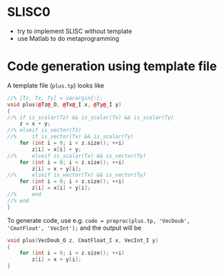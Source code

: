 # SLISC0
* try to implement SLISC without template
* use Matlab to do metaprogramming

# Code generation using template file

A template file (`plus.tp`) looks like
```c++
//% [Tz, Tx, Ty] = varargin{:};
void plus(@Tz@_O, @Tx@_I x, @Ty@_I y)
{
//% if is_scalar(Tz) && is_scalar(Tx) && is_scalar(Ty)
    z = x + y;
//% elseif is_vector(Tz)
//%     if is_vector(Tx) && is_scalar(Ty)
	for (int i = 0; i < z.size(); ++i)
		z[i] = x[i] + y;
//%     elseif is_scalar(Tx) && is_vector(Ty)
	for (int i = 0; i < z.size(); ++i)
		z[i] = x + y[i];
//%		elseif is_vector(Tx) && is_vector(Ty)
	for (int i = 0; i < z.size(); ++i)
		z[i] = x[i] + y[i];
//%     end
//% end
}
```

To generate code, use e.g.
`code = preproc(plus.tp, 'VecDoub', 'CmatFloat', 'VecInt');`
and the output will be

```c++
void plus(VecDoub_O z, CmatFloat_I x, VecInt_I y)
{
	for (int i = 0; i < z.size(); ++i)
		z[i] = x + y[i];
}
```
